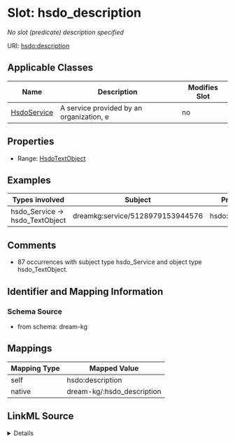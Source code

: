 

# Slot: hsdo_description


_No slot (predicate) description specified_





URI: [hsdo:description](hsdo:description)



<!-- no inheritance hierarchy -->





## Applicable Classes

| Name | Description | Modifies Slot |
| --- | --- | --- |
| [HsdoService](../classes/HsdoService.md) | A service provided by an organization, e |  no  |







## Properties

* Range: [HsdoTextObject](../classes/HsdoTextObject.md)






## Examples

| Types involved | Subject | Predicate | Object |
| --- | --- | --- | --- |
| hsdo_Service → hsdo_TextObject | dreamkg:service/5128979153944576 | hsdo:description | dreamkg:service/desc/5128979153944576 |


## Comments

* 87 occurrences with subject type hsdo_Service and object type hsdo_TextObject.

## Identifier and Mapping Information







### Schema Source


* from schema: dream-kg




## Mappings

| Mapping Type | Mapped Value |
| ---  | ---  |
| self | hsdo:description |
| native | dream-kg/:hsdo_description |




## LinkML Source

<details>
```yaml
name: hsdo_description
description: No slot (predicate) description specified
comments:
- 87 occurrences with subject type hsdo_Service and object type hsdo_TextObject.
examples:
- description: hsdo_Service → hsdo_TextObject
  object:
    example_object: dreamkg:service/desc/5128979153944576
    example_predicate: hsdo:description
    example_subject: dreamkg:service/5128979153944576
from_schema: dream-kg
rank: 1000
slot_uri: hsdo:description
alias: hsdo_description
domain_of:
- hsdo_Service
range: hsdo_TextObject

```
</details>